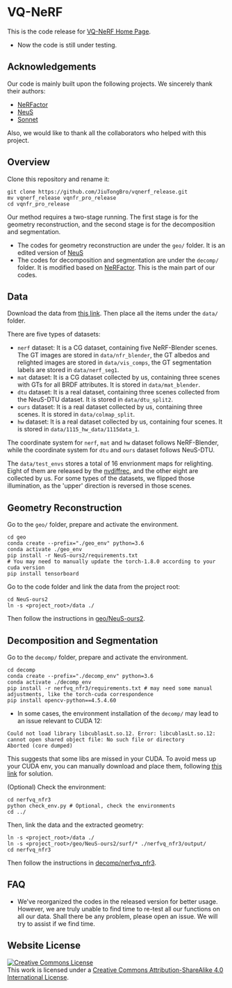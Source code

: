 # VQ-NeRF

This is the code release for [VQ-NeRF Home Page](https://jtbzhl.github.io/VQ-NeRF.github.io/).

* Now the code is still under testing.


## Acknowledgements

Our code is mainly built upon the following projects. We sincerely thank their authors:
- [NeRFactor](https://github.com/google/nerfactor)
- [NeuS](https://github.com/Totoro97/NeuS)
- [Sonnet](https://github.com/google-deepmind/sonnet)

Also, we would like to thank all the collaborators who helped with this project.


## Overview

Clone this repository and rename it:

```shell
git clone https://github.com/JiuTongBro/vqnerf_release.git
mv vqnerf_release vqnfr_pro_release
cd vqnfr_pro_release
```

Our method requires a two-stage running. The first stage is for the geometry reconstruction, and the second stage is for the decomposition and segmentation.
- The codes for geometry reconstruction are under the `geo/` folder. It is an edited version of [NeuS](https://github.com/Totoro97/NeuS)
- The codes for decomposition and segmentation are under the `decomp/` folder. It is modified based on [NeRFactor](https://github.com/google/nerfactor). This is the main part of our codes.


## Data

Download the data from [this link](https://drive.google.com/drive/folders/1YjWhKcip-nEvheOjzb1epgNSkJi8K9UL?usp=sharing). Then place all the items under the `data/` folder.

There are five types of datasets:
- `nerf` dataset: It is a CG dataset, containing five NeRF-Blender scenes. The GT images are stored in `data/nfr_blender`, the GT albedos and relighted images are stored in `data/vis_comps`, the GT segmentation labels are stored in `data/nerf_seg1`.
- `mat` dataset: It is a CG dataset collected by us, containing three scenes with GTs for all BRDF attributes. It is stored in `data/mat_blender`.
- `dtu` dataset: It is a real dataset, containing three scenes collected from the NeuS-DTU dataset. It is stored in `data/dtu_split2`.
- `ours` dataset: It is a real dataset collected by us, containing three scenes. It is stored in `data/colmap_split`.
- `hw` dataset: It is a real dataset collected by us, containing four scenes. It is stored in `data/1115_hw_data/1115data_1`.

The coordinate system for `nerf`, `mat` and `hw` dataset follows NeRF-Blender, while the coordinate system for `dtu` and `ours` dataset follows NeuS-DTU.

The `data/test_envs` stores a total of 16 envrionment maps for relighting. Eight of them are released by the [nvdiffrec](https://github.com/NVlabs/nvdiffrec), and the other eight are collected by us. For some types of the datasets, we flipped those illumination, as the 'upper' direction is reversed in those scenes.


## Geometry Reconstruction

Go to the `geo/` folder, prepare and activate the environment.

```shell
cd geo
conda create --prefix="./geo_env" python=3.6
conda activate ./geo_env
pip install -r NeuS-ours2/requirements.txt
# You may need to manually update the torch-1.8.0 according to your cuda version
pip install tensorboard
```

Go to the code folder and link the data from the project root:

```shell
cd NeuS-ours2
ln -s <project_root>/data ./
```

Then follow the instructions in [geo/NeuS-ours2](https://github.com/JiuTongBro/vqnerf_release/tree/main/geo/NeuS-ours2).


## Decomposition and Segmentation

Go to the `decomp/` folder, prepare and activate the environment.

```shell
cd decomp
conda create --prefix="./decomp_env" python=3.6
conda activate ./decomp_env
pip install -r nerfvq_nfr3/requirements.txt # may need some manual adjustments, like the torch-cuda correspondence
pip install opencv-python==4.5.4.60
```

- In some cases, the environment installation of the `decomp/` may lead to an issue relevant to CUDA 12:
```
Could not load library libcublasLt.so.12. Error: libcublasLt.so.12: cannot open shared object file: No such file or directory
Aborted (core dumped)
```
This suggests that some libs are missed in your CUDA. To avoid mess up your CUDA env, you can manually download and place them, following [this link](https://stackoverflow.com/questions/76646474/could-not-load-library-libcublaslt-so-12-error-libcublaslt-so-12-cannot-open) for solution.

(Optional) Check the environment:

```shell
cd nerfvq_nfr3
python check_env.py # Optional, check the environments
cd ../
```

Then, link the data and the extracted geometry:

```shell
ln -s <project_root>/data ./
ln -s <project_root>/geo/NeuS-ours2/surf/* ./nerfvq_nfr3/output/
cd nerfvq_nfr3
```

Then follow the instructions in [decomp/nerfvq_nfr3](https://github.com/JiuTongBro/vqnerf_release/tree/main/decomp/nerfvq_nfr3).


## FAQ

- We've reorganized the codes in the released version for better usage. However, we are truly unable to find time to re-test all our functions on all our data. Shall there be any problem, please open an issue. We will try to assist if we find time.

## Website License
<a rel="license" href="http://creativecommons.org/licenses/by-sa/4.0/"><img alt="Creative Commons License" style="border-width:0" src="https://i.creativecommons.org/l/by-sa/4.0/88x31.png" /></a><br />This work is licensed under a <a rel="license" href="http://creativecommons.org/licenses/by-sa/4.0/">Creative Commons Attribution-ShareAlike 4.0 International License</a>.
